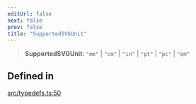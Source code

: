 ```yaml
---
editUrl: false
next: false
prev: false
title: "SupportedSVGUnit"
---
```


> **SupportedSVGUnit**: `"mm"` \| `"cm"` \| `"in"` \| `"pt"` \| `"pc"` \| `"em"`

## Defined in

[src/typedefs.ts:50](https://github.com/fabricjs/fabric.js/blob/c093e29e73123dafcfa091ff4d5e04e690bb796e/src/typedefs.ts#L50)
